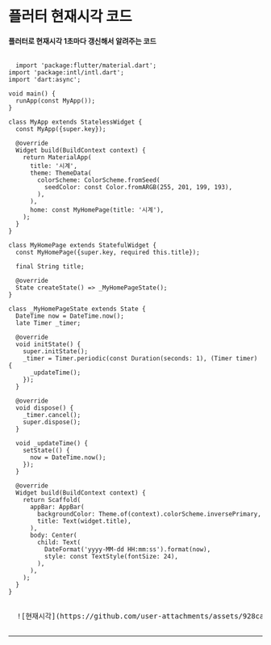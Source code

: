 # 플러터 현재시각 코드
#### 플러터로 현재시각 1초마다 갱신해서 알려주는 코드
<pre>
<code>
  import 'package:flutter/material.dart';
import 'package:intl/intl.dart';
import 'dart:async';

void main() {
  runApp(const MyApp());
}

class MyApp extends StatelessWidget {
  const MyApp({super.key});

  @override
  Widget build(BuildContext context) {
    return MaterialApp(
      title: '시계',
      theme: ThemeData(
        colorScheme: ColorScheme.fromSeed(
          seedColor: const Color.fromARGB(255, 201, 199, 193),
        ),
      ),
      home: const MyHomePage(title: '시계'),
    );
  }
}

class MyHomePage extends StatefulWidget {
  const MyHomePage({super.key, required this.title});

  final String title;

  @override
  State<MyHomePage> createState() => _MyHomePageState();
}

class _MyHomePageState extends State<MyHomePage> {
  DateTime now = DateTime.now();
  late Timer _timer;

  @override
  void initState() {
    super.initState();
    _timer = Timer.periodic(const Duration(seconds: 1), (Timer timer) {
      _updateTime();
    });
  }

  @override
  void dispose() {
    _timer.cancel();
    super.dispose();
  }

  void _updateTime() {
    setState(() {
      now = DateTime.now();
    });
  }

  @override
  Widget build(BuildContext context) {
    return Scaffold(
      appBar: AppBar(
        backgroundColor: Theme.of(context).colorScheme.inversePrimary,
        title: Text(widget.title),
      ),
      body: Center(
        child: Text(
          DateFormat('yyyy-MM-dd HH:mm:ss').format(now),
          style: const TextStyle(fontSize: 24),
        ),
      ),
    );
  }
}

</code>
  ![현재시각](https://github.com/user-attachments/assets/928cabfb-0bd1-40df-8113-782ecbd166a8)
  </pre>
  <hr>
  </hr>


